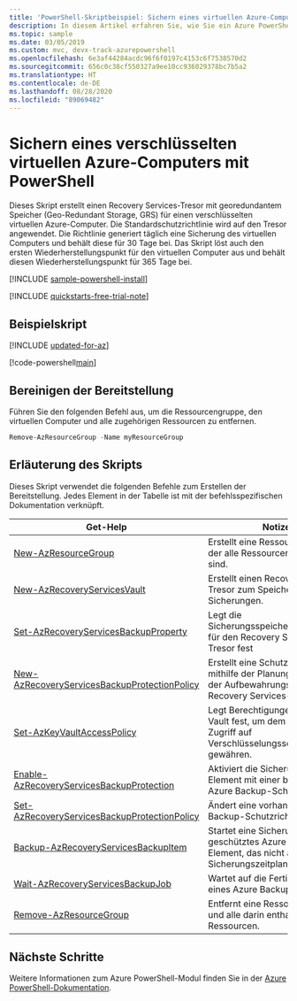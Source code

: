 ```yaml
---
title: 'PowerShell-Skriptbeispiel: Sichern eines virtuellen Azure-Computers'
description: In diesem Artikel erfahren Sie, wie Sie ein Azure PowerShell-Skriptbeispiel zum Sichern eines virtuellen Azure-Computers verwenden.
ms.topic: sample
ms.date: 03/05/2019
ms.custom: mvc, devx-track-azurepowershell
ms.openlocfilehash: 6e3af44284acdc96f6f0197c4153c6f7538570d2
ms.sourcegitcommit: 656c0c38cf550327a9ee10cc936029378bc7b5a2
ms.translationtype: HT
ms.contentlocale: de-DE
ms.lasthandoff: 08/28/2020
ms.locfileid: "89069482"
---
```

# <a name="back-up-an-encrypted-azure-virtual-machine-with-powershell"></a>Sichern eines verschlüsselten virtuellen Azure-Computers mit PowerShell

Dieses Skript erstellt einen Recovery Services-Tresor mit georedundantem Speicher (Geo-Redundant Storage, GRS) für einen verschlüsselten virtuellen Azure-Computer. Die Standardschutzrichtlinie wird auf den Tresor angewendet. Die Richtlinie generiert täglich eine Sicherung des virtuellen Computers und behält diese für 30 Tage bei. Das Skript löst auch den ersten Wiederherstellungspunkt für den virtuellen Computer aus und behält diesen Wiederherstellungspunkt für 365 Tage bei.

[!INCLUDE [sample-powershell-install](../../../includes/sample-powershell-install-no-ssh.md)]

[!INCLUDE [quickstarts-free-trial-note](../../../includes/quickstarts-free-trial-note.md)]

## <a name="sample-script"></a>Beispielskript

[!INCLUDE [updated-for-az](../../../includes/updated-for-az.md)]

[!code-powershell[main](../../../powershell_scripts/backup/backup-encrypted-vm/backup-encrypted-vm.ps1 "Back up encrypted virtual machine")]

## <a name="clean-up-deployment"></a>Bereinigen der Bereitstellung

Führen Sie den folgenden Befehl aus, um die Ressourcengruppe, den virtuellen Computer und alle zugehörigen Ressourcen zu entfernen.

```powershell
Remove-AzResourceGroup -Name myResourceGroup
```

## <a name="script-explanation"></a>Erläuterung des Skripts

Dieses Skript verwendet die folgenden Befehle zum Erstellen der Bereitstellung. Jedes Element in der Tabelle ist mit der befehlsspezifischen Dokumentation verknüpft.

| Get-Help | Notizen |
|---|---|
| [New-AzResourceGroup](/powershell/module/az.resources/new-azresourcegroup) | Erstellt eine Ressourcengruppe, in der alle Ressourcen gespeichert sind. |
| [New-AzRecoveryServicesVault](/powershell/module/az.recoveryservices/new-azrecoveryservicesvault) | Erstellt einen Recovery Services-Tresor zum Speichern von Sicherungen. |
| [Set-AzRecoveryServicesBackupProperty](/powershell/module/az.recoveryservices/set-azrecoveryservicesbackupproperty) | Legt die Sicherungsspeichereigenschaften für den Recovery Services-Tresor fest |
| [New-AzRecoveryServicesBackupProtectionPolicy](/powershell/module/az.recoveryservices/set-azrecoveryservicesbackupprotectionpolicy)| Erstellt eine Schutzrichtlinie mithilfe der Planungsrichtlinie und der Aufbewahrungsrichtlinie im Recovery Services-Tresor. |
| [Set-AzKeyVaultAccessPolicy](/powershell/module/az.keyvault/set-azkeyvaultaccesspolicy) | Legt Berechtigungen für Key Vault fest, um dem Dienstprinzipal Zugriff auf Verschlüsselungsschlüssel zu gewähren. |
| [Enable-AzRecoveryServicesBackupProtection](/powershell/module/az.recoveryservices/enable-azrecoveryservicesbackupprotection) | Aktiviert die Sicherung für ein Element mit einer bestimmten Azure Backup-Schutzrichtlinie |
| [Set-AzRecoveryServicesBackupProtectionPolicy](/powershell/module/az.recoveryservices/set-azrecoveryservicesbackupprotectionpolicy)| Ändert eine vorhandene Azure Backup-Schutzrichtlinie |
| [Backup-AzRecoveryServicesBackupItem](/powershell/module/az.recoveryservices/backup-azrecoveryservicesbackupitem) | Startet eine Sicherung für ein geschütztes Azure Backup-Element, das nicht an den Sicherungszeitplan gebunden ist. |
| [Wait-AzRecoveryServicesBackupJob](/powershell/module/az.recoveryservices/wait-azrecoveryservicesbackupjob) | Wartet auf die Fertigstellung eines Azure Backup-Auftrags |
| [Remove-AzResourceGroup](/powershell/module/az.resources/remove-azresourcegroup) | Entfernt eine Ressourcengruppe und alle darin enthaltenen Ressourcen. |

## <a name="next-steps"></a>Nächste Schritte

Weitere Informationen zum Azure PowerShell-Modul finden Sie in der [Azure PowerShell-Dokumentation](/powershell/azure/new-azureps-module-az).

